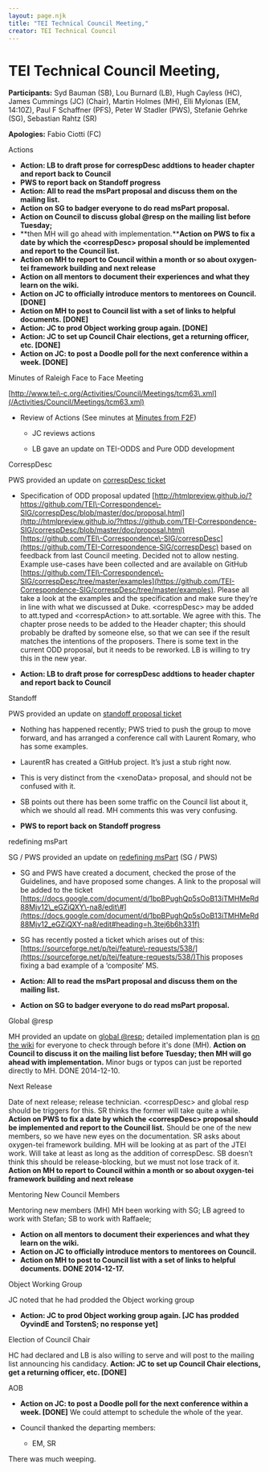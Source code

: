 ```yaml
---
layout: page.njk
title: "TEI Technical Council Meeting,"
creator: TEI Technical Council
---
```

# TEI Technical Council Meeting,



**Participants:** Syd Bauman (SB), Lou Burnard (LB), Hugh Cayless (HC), James Cummings (JC)
 (Chair), Martin Holmes (MH), Elli Mylonas (EM, 14:10Z), Paul F Schaffner (PFS), Peter
 W Stadler (PWS), Stefanie
 Gehrke (SG), Sebastian Rahtz (SR)


**Apologies:** Fabio Ciotti (FC)



 Actions
 
 * **Action: LB to draft prose for correspDesc addtions to header chapter and report back
 to
 Council**
* **PWS to report back on Standoff progress**
* **Action: All to read the msPart proposal and discuss them on the mailing list.**
* **Action on SG to badger everyone to do read msPart proposal.**
* **Action on Council to discuss global @resp on the mailing list before Tuesday;**
* **then MH will go ahead with implementation.****Action on PWS to fix a date by which the \<correspDesc\> proposal should be
 implemented and report to the Council list.**
* **Action on MH to report to Council within a month or so about oxygen\-tei framework
 building
 and next release**
* **Action on all mentors to document their experiences and what they learn on the wiki.**
* **Action on JC to officially introduce mentors to mentorees on Council. \[DONE]**
* **Action on MH to post to Council list with a set of links to helpful documents. \[DONE]**
* **Action: JC to prod Object working group again. \[DONE]**
* **Action: JC to set up Council Chair elections, get a returning officer, etc. \[DONE]**
* **Action on JC: to post a Doodle poll for the next conference within a week. \[DONE]**




 Minutes of Raleigh Face to Face Meeting
 
 [http://www.tei\-c.org/Activities/Council/Meetings/tcm63\.xml](/Activities/Council/Meetings/tcm63.xml)



- Review of Actions (See minutes at [Minutes from F2F](/Activities/Council/Meetings/tcm63.xml)) 
 
	
	- JC reviews actions
	
	- LB gave an update on TEI\-ODDS and Pure ODD development





 CorrespDesc
 
  PWS provided an update on [correspDesc
 ticket](https://sourceforge.net/p/tei/feature-requests/510/)
- Specification of ODD proposal updated [http://htmlpreview.github.io/?https://github.com/TEI\-Correspondence\-SIG/correspDesc/blob/master/doc/proposal.html](http://htmlpreview.github.io/?https://github.com/TEI-Correspondence-SIG/correspDesc/blob/master/doc/proposal.html)[https://github.com/TEI\-Correspondence\-SIG/correspDesc](https://github.com/TEI-Correspondence-SIG/correspDesc) based on feedback from last Council
 meeting. Decided not to allow nesting. Example use\-cases have been collected and are
 available on
 GitHub [https://github.com/TEI\-Correspondence\-SIG/correspDesc/tree/master/examples](https://github.com/TEI-Correspondence-SIG/correspDesc/tree/master/examples). Please all take
 a look at the examples and the specification and make sure they’re in line with what
 we discussed at
 Duke. \<correspDesc\> may be added to att.typed and \<correspAction\> to att.sortable.
 We
 agree with this. The chapter prose needs to be added to the Header chapter; this should
 probably be
 drafted by someone else, so that we can see if the result matches the intentions of
 the proposers.
 There is some text in the current ODD proposal, but it needs to be reworked. LB is
 willing to try this
 in the new year.

- **Action: LB to draft prose for correspDesc addtions to header chapter and report back
 to Council**








 Standoff
 
 
 PWS provided an update on [standoff proposal
 ticket](https://sourceforge.net/p/tei/feature-requests/378/)
- Nothing has happened recently; PWS tried to push the group to move forward, and has
 arranged a
 conference call with Laurent Romary, who has some examples.

- LaurentR has created a GitHub project. It’s just a stub right now.

- This is very distinct from the \<xenoData\> proposal, and should not be confused with
 it.

- SB points out there has been some traffic on the Council list about it, which we should
 all read. MH
 comments this was very confusing.

- **PWS to report back on Standoff progress**








 redefining msPart
 
 
  SG / PWS provided an update on [redefining
 msPart](https://sourceforge.net/p/tei/feature-requests/505/) (SG / PWS)
 
- SG and PWS have created a document, checked the prose of the Guidelines, and have
 proposed some
 changes. A link to the proposal will be added to the ticket [https://docs.google.com/document/d/1bpBPughQp5sOoB13iTMHMeRd88Mjv12\_eGZiQXY\-na8/edit\#](https://docs.google.com/document/d/1bpBPughQp5sOoB13iTMHMeRd88Mjv12_eGZiQXY-na8/edit#heading=h.3tej6b6h331f)

- SG has recently posted a ticket which arises out of this: [https://sourceforge.net/p/tei/feature\-requests/538/](https://sourceforge.net/p/tei/feature-requests/538/)This proposes fixing a bad example of a ‘composite’ MS.

- **Action: All to read the msPart proposal and discuss them on the mailing list.**

- **Action on SG to badger everyone to do read msPart proposal.**








 Global @resp
 
 
 MH provided an update on [global @resp](https://sourceforge.net/p/tei/feature-requests/443/);
 detailed implementation plan is [on the
 wiki](https://wiki.tei-c.org/index.php/Global_@resp_attribute) for everyone to check through before it's done (MH). **Action on Council to
 discuss it on the mailing list before Tuesday; then MH will go ahead with implementation.** Minor bugs
 or typos can just be reported directly to MH. DONE 2014\-12\-10\.




 Next Release
 
 Date of next release; release technician. \<correspDesc\> and global resp should be
 triggers for this. SR
 thinks the former will take quite a while. **Action on PWS to fix a date by which the
 \<correspDesc\> proposal should be implemented and report to the Council list.** Should be one of
 the new members, so we have new eyes on the documentation. SR asks about oxygen\-tei
 framework building. MH
 will be looking at as part of the JTEI work. Will take at least as long as the addition
 of correspDesc. SB
 doesn’t think this should be release\-blocking, but we must not lose track of it. **Action on MH
 to report to Council within a month or so about oxygen\-tei framework building and
 next release**




 Mentoring New Council Members
 
 
 Mentoring new members (MH) MH been working with SG; LB agreed to work with Stefan;
 SB to work with Raffaele; 


* **Action on all mentors to document their experiences and what they learn on the wiki.**
* **Action on JC to officially introduce mentors to mentorees on Council.**
* **Action on MH to post to Council list with a set of links to helpful documents. DONE
 2014\-12\-17\.**




 Object Working Group
 
 JC noted that he had prodded the Object working group
 
- **Action: JC to prod Object working group again. \[JC has prodded OyvindE and TorstenS;
 no response yet]**








 Election of Council Chair
 
 HC had declared and LB is also willing to serve and will post to the mailing list
 announcing his candidacy. **Action: JC to set up Council Chair elections, get a returning officer, etc. \[DONE]**




 AOB
 
 * **Action on JC: to post a Doodle poll for the next conference within a week. \[DONE]** We
 could attempt to schedule the whole of the year.
* Council thanked the departing members:
 
	
	* EM, SR

 There was much weeping.


